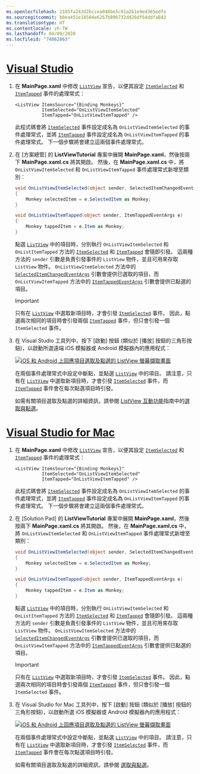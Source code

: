 ```yaml
---
ms.openlocfilehash: 2185fa243d2bccea046be5c91a2b1e9ed365edfe
ms.sourcegitcommit: b0ea451e18504e6267b896732dd26df64ddfa843
ms.translationtype: HT
ms.contentlocale: zh-TW
ms.lasthandoff: 04/09/2020
ms.locfileid: "74062863"
---
```

# <a name="visual-studio"></a>[Visual Studio](#tab/vswin)

1. 在 **MainPage.xaml** 中修改 [`ListView`](xref:Xamarin.Forms.ListView) 宣告，以便其設定 [`ItemSelected`](xref:Xamarin.Forms.ListView.ItemSelected) 和 [`ItemTapped`](xref:Xamarin.Forms.ListView.ItemTapped) 事件的處理常式：

    ```xaml
    <ListView ItemsSource="{Binding Monkeys}"
              ItemSelected="OnListViewItemSelected"
              ItemTapped="OnListViewItemTapped" />
    ```

    此程式碼會將 [`ItemSelected`](xref:Xamarin.Forms.ListView.ItemSelected) 事件設定成名為 `OnListViewItemSelected` 的事件處理常式，並將 [`ItemTapped`](xref:Xamarin.Forms.ListView.ItemTapped) 事件設定成名為 `OnListViewItemTapped` 的事件處理常式。 下一個步驟將會建立這兩個事件處理常式。

1. 在 [方案總管]  的 **ListViewTutorial** 專案中展開 **MainPage.xaml**，然後按兩下 **MainPage.xaml.cs** 將其開啟。 然後，在 **MainPage.xaml.cs** 中，將 `OnListViewItemSelected` 和 `OnListViewItemTapped` 事件處理常式新增至類別：

    ```csharp
    void OnListViewItemSelected(object sender, SelectedItemChangedEventArgs e)
    {
        Monkey selectedItem = e.SelectedItem as Monkey;
    }

    void OnListViewItemTapped(object sender, ItemTappedEventArgs e)
    {
        Monkey tappedItem = e.Item as Monkey;
    }
    ```

    點選 [`ListView`](xref:Xamarin.Forms.ListView) 中的項目時，分別執行 `OnListViewItemSelected` 和 `OnListItemTapped` 方法的 [`ItemSelected`](xref:Xamarin.Forms.ListView.ItemSelected) 和 [`ItemTapped`](xref:Xamarin.Forms.ListView.ItemTapped) 會隨即引發。 這兩種方法的 `sender` 引數是負責引發事件的 `ListView` 物件，並且可用來存取 `ListView` 物件。 `OnListViewItemSelected` 方法中的 [`SelectedItemChangedEventArgs`](xref:Xamarin.Forms.SelectedItemChangedEventArgs) 引數會提供已選取的項目，而 `OnListViewItemTapped` 方法中的 [`ItemTappedEventArgs`](xref:Xamarin.Forms.ItemTappedEventArgs) 引數會提供已點選的項目。

    > [!IMPORTANT]
    > 只有在 [`ListView`](xref:Xamarin.Forms.ListView) 中選取新項目時，才會引發 [`ItemSelected`](xref:Xamarin.Forms.ListView.ItemSelected) 事件。 因此，點選兩次相同的項目時會引發兩個 [`ItemTapped`](xref:Xamarin.Forms.ListView.ItemTapped) 事件，但只會引發一個 `ItemSelected` 事件。

1. 在 Visual Studio 工具列中，按下 [啟動]  按鈕 (類似於 [播放] 按鈕的三角形按鈕)，以啟動所選遠端 iOS 模擬器或 Android 模擬器內的應用程式：

    [![iOS 和 Android 上回應項目選取及點選的 ListView 螢幕擷取畫面](../images/item-selection.png "ListView 項目選取範圍")](../images/item-selection-large.png#lightbox "ListView 項目選取範圍")

    在兩個事件處理常式中設定中斷點，並點選 [`ListView`](xref:Xamarin.Forms.ListView) 中的項目。 請注意，只有在 [`ListView`](xref:Xamarin.Forms.ListView) 中選取新項目時，才會引發 [`ItemSelected`](xref:Xamarin.Forms.ListView.ItemSelected) 事件，而 [`ItemTapped`](xref:Xamarin.Forms.ListView.ItemTapped) 事件會在每次點選項目時引發。

    如需有關項目選取及點選的詳細資訊，請參閱 [ListView 互動功能](~/xamarin-forms/user-interface/listview/interactivity.md)指南中的[選取與點選](~/xamarin-forms/user-interface/listview/interactivity.md#selection-and-taps)。

# <a name="visual-studio-for-mac"></a>[Visual Studio for Mac](#tab/vsmac)

1. 在 **MainPage.xaml** 中修改 [`ListView`](xref:Xamarin.Forms.ListView) 宣告，以便其設定 [`ItemSelected`](xref:Xamarin.Forms.ListView.ItemSelected) 和 [`ItemTapped`](xref:Xamarin.Forms.ListView.ItemTapped) 事件的處理常式：

    ```xaml
    <ListView ItemsSource="{Binding Monkeys}"
              ItemSelected="OnListViewItemSelected"
              ItemTapped="OnListViewItemTapped" />
    ```

    此程式碼會將 [`ItemSelected`](xref:Xamarin.Forms.ListView.ItemSelected) 事件設定成名為 `OnListViewItemSelected` 的事件處理常式，並將 [`ItemTapped`](xref:Xamarin.Forms.ListView.ItemTapped) 事件設定成名為 `OnListViewItemTapped` 的事件處理常式。 下一個步驟將會建立這兩個事件處理常式。

1. 在 [Solution Pad]  的 **ListViewTutorial** 專案中展開 **MainPage.xaml**，然後按兩下 **MainPage.xaml.cs** 將其開啟。 然後，在 **MainPage.xaml.cs** 中，將 `OnListViewItemSelected` 和 `OnListViewItemTapped` 事件處理常式新增至類別：

    ```csharp
    void OnListViewItemSelected(object sender, SelectedItemChangedEventArgs e)
    {
        Monkey selectedItem = e.SelectedItem as Monkey;
    }

    void OnListViewItemTapped(object sender, ItemTappedEventArgs e)
    {
        Monkey tappedItem = e.Item as Monkey;
    }
    ```

    點選 [`ListView`](xref:Xamarin.Forms.ListView) 中的項目時，分別執行 `OnListViewItemSelected` 和 `OnListItemTapped` 方法的 [`ItemSelected`](xref:Xamarin.Forms.ListView.ItemSelected) 和 [`ItemTapped`](xref:Xamarin.Forms.ListView.ItemTapped) 會隨即引發。 這兩種方法的 `sender` 引數是負責引發事件的 `ListView` 物件，並且可用來存取 `ListView` 物件。 `OnListViewItemSelected` 方法中的 [`SelectedItemChangedEventArgs`](xref:Xamarin.Forms.SelectedItemChangedEventArgs) 引數會提供已選取的項目，而 `OnListViewItemTapped` 方法中的 [`ItemTappedEventArgs`](xref:Xamarin.Forms.ItemTappedEventArgs) 引數會提供已點選的項目。

    > [!IMPORTANT]
    > 只有在 [`ListView`](xref:Xamarin.Forms.ListView) 中選取新項目時，才會引發 [`ItemSelected`](xref:Xamarin.Forms.ListView.ItemSelected) 事件。 因此，點選兩次相同的項目時會引發兩個 [`ItemTapped`](xref:Xamarin.Forms.ListView.ItemTapped) 事件，但只會引發一個 `ItemSelected` 事件。

1. 在 Visual Studio for Mac 工具列中，按下 [啟動]  按鈕 (類似於 [播放] 按鈕的三角形按鈕)，以啟動所選 iOS 模擬器或 Android 模擬器內的應用程式：

    [![iOS 和 Android 上回應項目選取及點選的 ListView 螢幕擷取畫面](../images/item-selection.png "ListView 項目選取範圍")](../images/item-selection-large.png#lightbox "ListView 項目選取範圍")

    在兩個事件處理常式中設定中斷點，並點選 [`ListView`](xref:Xamarin.Forms.ListView) 中的項目。 請注意，只有在 [`ListView`](xref:Xamarin.Forms.ListView) 中選取新項目時，才會引發 [`ItemSelected`](xref:Xamarin.Forms.ListView.ItemSelected) 事件，而 [`ItemTapped`](xref:Xamarin.Forms.ListView.ItemTapped) 事件會在每次點選項目時引發。

    如需有關項目選取及點選的詳細資訊，請參閱 [選取與點選](~/xamarin-forms/user-interface/listview/interactivity.md#selection-and-taps)。
